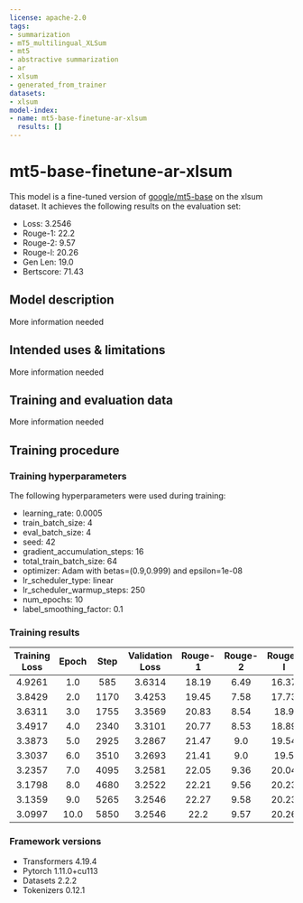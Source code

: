 ```yaml
---
license: apache-2.0
tags:
- summarization
- mT5_multilingual_XLSum
- mt5
- abstractive summarization
- ar
- xlsum
- generated_from_trainer
datasets:
- xlsum
model-index:
- name: mt5-base-finetune-ar-xlsum
  results: []
---
```


<!-- This model card has been generated automatically according to the information the Trainer had access to. You
should probably proofread and complete it, then remove this comment. -->

# mt5-base-finetune-ar-xlsum

This model is a fine-tuned version of [google/mt5-base](https://huggingface.co/google/mt5-base) on the xlsum dataset.
It achieves the following results on the evaluation set:
- Loss: 3.2546
- Rouge-1: 22.2
- Rouge-2: 9.57
- Rouge-l: 20.26
- Gen Len: 19.0
- Bertscore: 71.43

## Model description

More information needed

## Intended uses & limitations

More information needed

## Training and evaluation data

More information needed

## Training procedure

### Training hyperparameters

The following hyperparameters were used during training:
- learning_rate: 0.0005
- train_batch_size: 4
- eval_batch_size: 4
- seed: 42
- gradient_accumulation_steps: 16
- total_train_batch_size: 64
- optimizer: Adam with betas=(0.9,0.999) and epsilon=1e-08
- lr_scheduler_type: linear
- lr_scheduler_warmup_steps: 250
- num_epochs: 10
- label_smoothing_factor: 0.1

### Training results

| Training Loss | Epoch | Step | Validation Loss | Rouge-1 | Rouge-2 | Rouge-l | Gen Len | Bertscore |
|:-------------:|:-----:|:----:|:---------------:|:-------:|:-------:|:-------:|:-------:|:---------:|
| 4.9261        | 1.0   | 585  | 3.6314          | 18.19   | 6.49    | 16.37   | 19.0    | 70.17     |
| 3.8429        | 2.0   | 1170 | 3.4253          | 19.45   | 7.58    | 17.73   | 19.0    | 70.35     |
| 3.6311        | 3.0   | 1755 | 3.3569          | 20.83   | 8.54    | 18.9    | 19.0    | 70.89     |
| 3.4917        | 4.0   | 2340 | 3.3101          | 20.77   | 8.53    | 18.89   | 19.0    | 70.98     |
| 3.3873        | 5.0   | 2925 | 3.2867          | 21.47   | 9.0     | 19.54   | 19.0    | 71.23     |
| 3.3037        | 6.0   | 3510 | 3.2693          | 21.41   | 9.0     | 19.5    | 19.0    | 71.21     |
| 3.2357        | 7.0   | 4095 | 3.2581          | 22.05   | 9.36    | 20.04   | 19.0    | 71.43     |
| 3.1798        | 8.0   | 4680 | 3.2522          | 22.21   | 9.56    | 20.23   | 19.0    | 71.41     |
| 3.1359        | 9.0   | 5265 | 3.2546          | 22.27   | 9.58    | 20.23   | 19.0    | 71.46     |
| 3.0997        | 10.0  | 5850 | 3.2546          | 22.2    | 9.57    | 20.26   | 19.0    | 71.43     |


### Framework versions

- Transformers 4.19.4
- Pytorch 1.11.0+cu113
- Datasets 2.2.2
- Tokenizers 0.12.1
